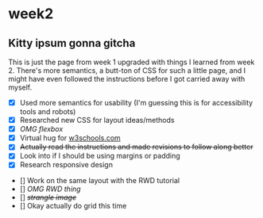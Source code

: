 # week2

## Kitty ipsum gonna gitcha

This is just the page from week 1 upgraded with things I learned from week 2.  There's more semantics, a butt-ton of CSS for such a little page, and I might have even followed the instructions before I got carried away with myself.

- [x] Used more semantics for usability (I'm guessing this is for accessibility tools and robots)
- [x] Researched new CSS for layout ideas/methods
- [x] *OMG flexbox*
- [x] Virtual hug for [w3schools.com](https://w3schools.com)
- [x] ~~Actually read the instructions and made revisions to follow along better~~
- [x] Look into if I should be using margins or padding
- [x] Research responsive design
- [] Work on the same layout with the RWD tutorial
- [] *OMG RWD thing*
- [] ~~*strangle image*~~
- [] Okay actually do grid this time
